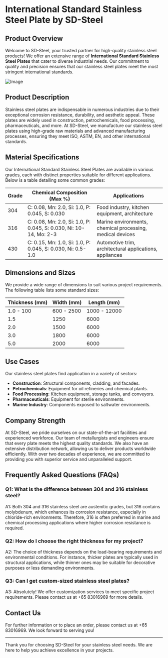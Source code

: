 # International Standard Stainless Steel Plate by SD-Steel

## Product Overview

Welcome to SD-Steel, your trusted partner for high-quality stainless steel products! We offer an extensive range of **International Standard Stainless Steel Plates** that cater to diverse industrial needs. Our commitment to quality and precision ensures that our stainless steel plates meet the most stringent international standards.

![Image](https://github.com/user-attachments/assets/2567258e-e124-4816-932d-1809bd27ef0b)

## Product Description

Stainless steel plates are indispensable in numerous industries due to their exceptional corrosion resistance, durability, and aesthetic appeal. These plates are widely used in construction, petrochemicals, food processing, pharmaceuticals, and more. At SD-Steel, we manufacture our stainless steel plates using high-grade raw materials and advanced manufacturing processes, ensuring they meet ISO, ASTM, EN, and other international standards.

## Material Specifications

Our International Standard Stainless Steel Plates are available in various grades, each with distinct properties suitable for different applications. Below is a table detailing some common grades:

| Grade | Chemical Composition (Max %) | Applications |
|-------|------------------------------|--------------|
| 304    | C: 0.08, Mn: 2.0, Si: 1.0, P: 0.045, S: 0.030 | Food industry, kitchen equipment, architecture |
| 316    | C: 0.08, Mn: 2.0, Si: 1.0, P: 0.045, S: 0.030, Ni: 10-14, Mo: 2-3 | Marine environments, chemical processing, medical devices |
| 430    | C: 0.15, Mn: 1.0, Si: 1.0, P: 0.045, S: 0.030, Ni: 0.5-1.0 | Automotive trim, architectural applications, appliances |

## Dimensions and Sizes

We provide a wide range of dimensions to suit various project requirements. The following table lists some standard sizes:

| Thickness (mm) | Width (mm) | Length (mm) |
|----------------|------------|-------------|
| 1.0 - 100      | 600 - 2500 | 1000 - 12000 |
| 1.5            | 1250       | 6000        |
| 2.0            | 1500       | 6000        |
| 3.0            | 1800       | 6000        |
| 5.0            | 2000       | 6000        |

## Use Cases

Our stainless steel plates find application in a variety of sectors:

- **Construction**: Structural components, cladding, and facades.
- **Petrochemicals**: Equipment for oil refineries and chemical plants.
- **Food Processing**: Kitchen equipment, storage tanks, and conveyors.
- **Pharmaceuticals**: Equipment for sterile environments.
- **Marine Industry**: Components exposed to saltwater environments.

## Company Strength

At SD-Steel, we pride ourselves on our state-of-the-art facilities and experienced workforce. Our team of metallurgists and engineers ensure that every plate meets the highest quality standards. We also have an extensive distribution network, allowing us to deliver products worldwide efficiently. With over two decades of experience, we are committed to providing you with superior service and unparalleled support.

## Frequently Asked Questions (FAQs)

### Q1: What is the difference between 304 and 316 stainless steel?

A1: Both 304 and 316 stainless steel are austenitic grades, but 316 contains molybdenum, which enhances its corrosion resistance, especially in chloride-rich environments. Therefore, 316 is often preferred in marine and chemical processing applications where higher corrosion resistance is required.

### Q2: How do I choose the right thickness for my project?

A2: The choice of thickness depends on the load-bearing requirements and environmental conditions. For instance, thicker plates are typically used in structural applications, while thinner ones may be suitable for decorative purposes or less demanding environments.

### Q3: Can I get custom-sized stainless steel plates?

A3: Absolutely! We offer customization services to meet specific project requirements. Please contact us at +65 83016969 for more details.

## Contact Us

For further information or to place an order, please contact us at +65 83016969. We look forward to serving you!

---

Thank you for choosing SD-Steel for your stainless steel needs. We are here to help you achieve excellence in your projects.